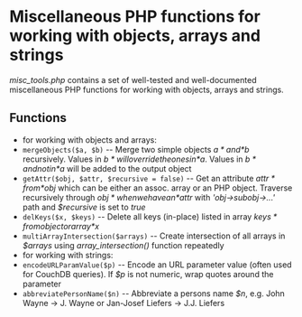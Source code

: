 # Miscellaneous PHP functions for working with objects, arrays and strings

*misc_tools.php* contains a set of well-tested and well-documented miscellaneous PHP
functions for working with objects, arrays and strings.

## Functions

* for working with objects and arrays:
 * `mergeObjects($a, $b)` -- Merge two simple objects *$a* and *$b* recursively. Values in *$b* will override the ones in *$a*. Values in *$b* and not in *$a* will be added to the output object
 * `getAttr($obj, $attr, $recursive = false)` -- Get an attribute *$attr* from *$obj* which can be either an assoc. array or an PHP object. Traverse recursively through *$obj* when we have an *$attr* with *'obj->subobj->...'* path and *$recursive* is set to *true*
 * `delKeys($x, $keys)` -- Delete all keys (in-place) listed in array *$keys* from object or array *$x*
 * `multiArrayIntersection($arrays)` -- Create intersection of all arrays in *$arrays* using *array_intersection()* function repeatedly
* for working with strings:
 * `encodeURLParamValue($p)` -- Encode an URL parameter value (often used for CouchDB queries). If *$p* is not numeric, wrap quotes around the parameter
 * `abbreviatePersonName($n)` -- Abbreviate a persons name *$n*, e.g. John Wayne -> J. Wayne or Jan-Josef Liefers -> J.J. Liefers